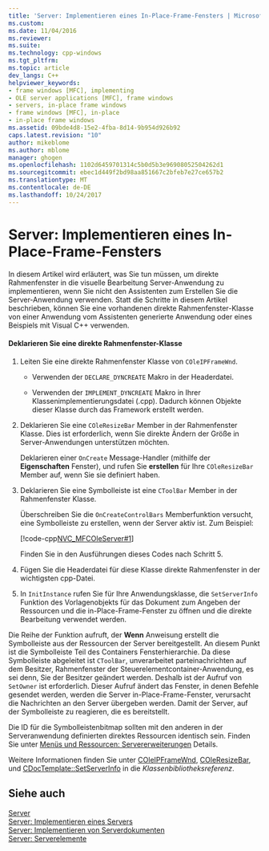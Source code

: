 ```yaml
---
title: 'Server: Implementieren eines In-Place-Frame-Fensters | Microsoft Docs'
ms.custom: 
ms.date: 11/04/2016
ms.reviewer: 
ms.suite: 
ms.technology: cpp-windows
ms.tgt_pltfrm: 
ms.topic: article
dev_langs: C++
helpviewer_keywords:
- frame windows [MFC], implementing
- OLE server applications [MFC], frame windows
- servers, in-place frame windows
- frame windows [MFC], in-place
- in-place frame windows
ms.assetid: 09bde4d8-15e2-4fba-8d14-9b954d926b92
caps.latest.revision: "10"
author: mikeblome
ms.author: mblome
manager: ghogen
ms.openlocfilehash: 1102d6459701314c5b0d5b3e96908052504262d1
ms.sourcegitcommit: ebec1d449f2bd98aa851667c2bfeb7e27ce657b2
ms.translationtype: MT
ms.contentlocale: de-DE
ms.lasthandoff: 10/24/2017
---
```

# <a name="servers-implementing-in-place-frame-windows"></a>Server: Implementieren eines In-Place-Frame-Fensters
In diesem Artikel wird erläutert, was Sie tun müssen, um direkte Rahmenfenster in die visuelle Bearbeitung Server-Anwendung zu implementieren, wenn Sie nicht den Assistenten zum Erstellen Sie die Server-Anwendung verwenden. Statt die Schritte in diesem Artikel beschrieben, können Sie eine vorhandenen direkte Rahmenfenster-Klasse von einer Anwendung vom Assistenten generierte Anwendung oder eines Beispiels mit Visual C++ verwenden.  
  
#### <a name="to-declare-an-in-place-frame-window-class"></a>Deklarieren Sie eine direkte Rahmenfenster-Klasse  
  
1.  Leiten Sie eine direkte Rahmenfenster Klasse von `COleIPFrameWnd`.  
  
    -   Verwenden der `DECLARE_DYNCREATE` Makro in der Headerdatei.  
  
    -   Verwenden der `IMPLEMENT_DYNCREATE` Makro in Ihrer Klassenimplementierungsdatei (.cpp). Dadurch können Objekte dieser Klasse durch das Framework erstellt werden.  
  
2.  Deklarieren Sie eine `COleResizeBar` Member in der Rahmenfenster Klasse. Dies ist erforderlich, wenn Sie direkte Ändern der Größe in Server-Anwendungen unterstützen möchten.  
  
     Deklarieren einer `OnCreate` Message-Handler (mithilfe der **Eigenschaften** Fenster), und rufen Sie **erstellen** für Ihre `COleResizeBar` Member auf, wenn Sie sie definiert haben.  
  
3.  Deklarieren Sie eine Symbolleiste ist eine `CToolBar` Member in der Rahmenfenster Klasse.  
  
     Überschreiben Sie die `OnCreateControlBars` Memberfunktion versucht, eine Symbolleiste zu erstellen, wenn der Server aktiv ist. Zum Beispiel:  
  
     [!code-cpp[NVC_MFCOleServer#1](../mfc/codesnippet/cpp/servers-implementing-in-place-frame-windows_1.cpp)]  
  
     Finden Sie in den Ausführungen dieses Codes nach Schritt 5.  
  
4.  Fügen Sie die Headerdatei für diese Klasse direkte Rahmenfenster in der wichtigsten cpp-Datei.  
  
5.  In `InitInstance` rufen Sie für Ihre Anwendungsklasse, die `SetServerInfo` Funktion des Vorlagenobjekts für das Dokument zum Angeben der Ressourcen und die in-Place-Frame-Fenster zu öffnen und die direkte Bearbeitung verwendet werden.  
  
 Die Reihe der Funktion aufruft, der **Wenn** Anweisung erstellt die Symbolleiste aus der Ressourcen der Server bereitgestellt. An diesem Punkt ist die Symbolleiste Teil des Containers Fensterhierarchie. Da diese Symbolleiste abgeleitet ist `CToolBar`, unverarbeitet parteinachrichten auf dem Besitzer, Rahmenfenster der Steuerelementcontainer-Anwendung, es sei denn, Sie der Besitzer geändert werden. Deshalb ist der Aufruf von `SetOwner` ist erforderlich. Dieser Aufruf ändert das Fenster, in denen Befehle gesendet werden, werden die Server in-Place-Frame-Fenster, verursacht die Nachrichten an den Server übergeben werden. Damit der Server, auf der Symbolleiste zu reagieren, die es bereitstellt.  
  
 Die ID für die Symbolleistenbitmap sollten mit den anderen in der Serveranwendung definierten direktes Ressourcen identisch sein. Finden Sie unter [Menüs und Ressourcen: Servererweiterungen](../mfc/menus-and-resources-server-additions.md) Details.  
  
 Weitere Informationen finden Sie unter [COleIPFrameWnd](../mfc/reference/coleipframewnd-class.md), [COleResizeBar](../mfc/reference/coleresizebar-class.md), und [CDocTemplate::SetServerInfo](../mfc/reference/cdoctemplate-class.md#setserverinfo) in die *Klassenbibliotheksreferenz*.  
  
## <a name="see-also"></a>Siehe auch  
 [Server](../mfc/servers.md)   
 [Server: Implementieren eines Servers](../mfc/servers-implementing-a-server.md)   
 [Server: Implementieren von Serverdokumenten](../mfc/servers-implementing-server-documents.md)   
 [Server: Serverelemente](../mfc/servers-server-items.md)

